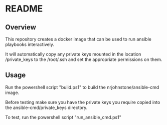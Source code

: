 # README #

## Overview ##

This repository creates a docker image that can be used to run ansible playbooks interactively.

It will automatically copy any private keys mounted in the location /private_keys to the /root/.ssh and set the 
appropriate permissions on them.

## Usage ##

Run the powershell script "build.ps1" to build the nrjohnstone/ansible-cmd image.

Before testing make sure you have the private keys you require copied into the ansible-cmd/private_keys directory.

To test, run the powershell script "run_ansible_cmd.ps1"





